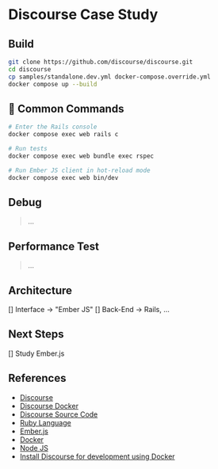 # Discourse Case Study

## Build

```bash
git clone https://github.com/discourse/discourse.git
cd discourse
cp samples/standalone.dev.yml docker-compose.override.yml
docker compose up --build
```

## 🔧 Common Commands

```bash
# Enter the Rails console
docker compose exec web rails c

# Run tests
docker compose exec web bundle exec rspec

# Run Ember JS client in hot-reload mode
docker compose exec web bin/dev
```

## Debug

> ...

## Performance Test

> ...

## Architecture

[] Interface -> "Ember JS"
[] Back-End  ->  Rails, ...

## Next Steps

[] Study Ember.js

## References

- [Discourse](https://en.wikipedia.org/wiki/Discourse_(software))
- [Discourse Docker](https://github.com/discourse/discourse_docker)
- [Discourse Source Code](https://github.com/discourse/discourse)
- [Ruby Language](https://righteous-guardian-68f.notion.site/Ruby-Language-257f2cbe63894ac3bc3257f1c4f8de3b?source=copy_link)
- [Ember.js](https://righteous-guardian-68f.notion.site/Ember-js-204c0f5171ec80d2aed8ead5b52f8fa1?source=copy_link)
- [Docker](https://www.notion.so/Docker-77672b18bb7046f1b5635dcee37cb1af?source=copy_link)
- [Node JS](https://www.notion.so/NodeJS-dbfd4d8f45d440ae909695dfe8c33107?source=copy_link)
- [Install Discourse for development using Docker](https://meta.discourse.org/t/install-discourse-for-development-using-docker/102009)
